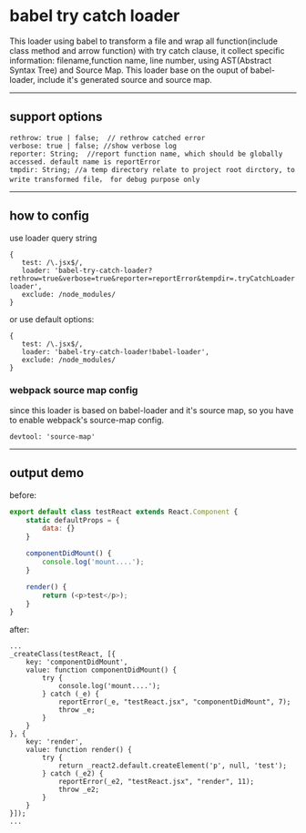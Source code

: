 # babel try catch loader

This loader using babel to transform a file and wrap all function(include class method and arrow function) with try catch clause,
it collect specific information: filename,function name, line number, using AST(Abstract Syntax Tree) and Source Map. This loader base on
the ouput of babel-loader, include it's generated source and source map.

---

## support options


```
rethrow: true | false;  // rethrow catched error
verbose: true | false; //show verbose log
reporter: String;  //report function name, which should be globally accessed. default name is reportError
tmpdir: String; //a temp directory relate to project root dirctory, to write transformed file， for debug purpose only
```

---

## how to config


use loader query string

```
{
   test: /\.jsx$/,
   loader: 'babel-try-catch-loader?rethrow=true&verbose=true&reporter=reportError&tempdir=.tryCatchLoader!babel-loader',
   exclude: /node_modules/
}
```

or use default options:

```
{
   test: /\.jsx$/,
   loader: 'babel-try-catch-loader!babel-loader',
   exclude: /node_modules/
}
```

### webpack source map config

since this loader is based on babel-loader and it's source map, so you have to enable webpack's source-map config.

```
devtool: 'source-map'
```

---

## output demo

before:

``` javascript
export default class testReact extends React.Component {
    static defaultProps = {
        data: {}
    }

    componentDidMount() {
        console.log('mount....');
    }

    render() {
        return (<p>test</p>);
    }
}

```

after:

```
...
_createClass(testReact, [{
    key: 'componentDidMount',
    value: function componentDidMount() {
        try {
            console.log('mount....');
        } catch (_e) {
            reportError(_e, "testReact.jsx", "componentDidMount", 7);
            throw _e;
        }
    }
}, {
    key: 'render',
    value: function render() {
        try {
            return _react2.default.createElement('p', null, 'test');
        } catch (_e2) {
            reportError(_e2, "testReact.jsx", "render", 11);
            throw _e2;
        }
    }
}]);
...
```
